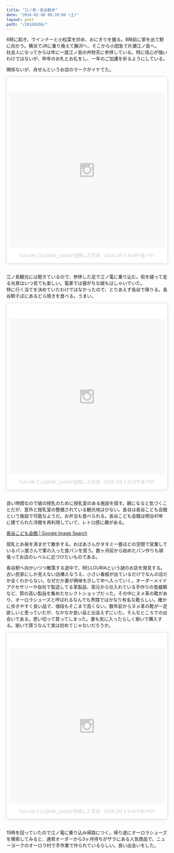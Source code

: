 ```yaml
---
title: "江ノ島・長谷散歩"
date: "2016-02-06 08:39:00 (土)"
layout: post
path: "/20160206/"
---
```


6時に起き、ウインナーと小松菜を炒め、おにぎりを握る。8時前に家を出て駅に向かう。横浜でJRに乗り換えて藤沢へ、そこから小田急で片瀬江ノ島へ。  
社会人になってからは年に一度江ノ島の弁財天に参拝している。特に信心が強いわけではないが、昨年のお札とお礼をし、一年のご加護を祈るようにしている。  

関係ないが、舟ぜんというお店のマークがイケてた。

<blockquote class="instagram-media" data-instgrm-version="6" style=" background:#FFF; border:0; border-radius:3px; box-shadow:0 0 1px 0 rgba(0,0,0,0.5),0 1px 10px 0 rgba(0,0,0,0.15); margin: 1px; max-width:658px; padding:0; width:99.375%; width:-webkit-calc(100% - 2px); width:calc(100% - 2px);"><div style="padding:8px;"> <div style=" background:#F8F8F8; line-height:0; margin-top:40px; padding:50.0% 0; text-align:center; width:100%;"> <div style=" background:url(data:image/png;base64,iVBORw0KGgoAAAANSUhEUgAAACwAAAAsCAMAAAApWqozAAAAGFBMVEUiIiI9PT0eHh4gIB4hIBkcHBwcHBwcHBydr+JQAAAACHRSTlMABA4YHyQsM5jtaMwAAADfSURBVDjL7ZVBEgMhCAQBAf//42xcNbpAqakcM0ftUmFAAIBE81IqBJdS3lS6zs3bIpB9WED3YYXFPmHRfT8sgyrCP1x8uEUxLMzNWElFOYCV6mHWWwMzdPEKHlhLw7NWJqkHc4uIZphavDzA2JPzUDsBZziNae2S6owH8xPmX8G7zzgKEOPUoYHvGz1TBCxMkd3kwNVbU0gKHkx+iZILf77IofhrY1nYFnB/lQPb79drWOyJVa/DAvg9B/rLB4cC+Nqgdz/TvBbBnr6GBReqn/nRmDgaQEej7WhonozjF+Y2I/fZou/qAAAAAElFTkSuQmCC); display:block; height:44px; margin:0 auto -44px; position:relative; top:-22px; width:44px;"></div></div><p style=" color:#c9c8cd; font-family:Arial,sans-serif; font-size:14px; line-height:17px; margin-bottom:0; margin-top:8px; overflow:hidden; padding:8px 0 7px; text-align:center; text-overflow:ellipsis; white-space:nowrap;"><a href="https://www.instagram.com/p/BBbU2tjSxjR/" style=" color:#c9c8cd; font-family:Arial,sans-serif; font-size:14px; font-style:normal; font-weight:normal; line-height:17px; text-decoration:none;" target="_blank">Yuta Ideさん(@ide_yuta)が投稿した写真</a> - <time style=" font-family:Arial,sans-serif; font-size:14px; line-height:17px;" datetime="2016-02-06T01:49:22+00:00">2016  2月 5 5:49午後 PST</time></p></div></blockquote><br />

江ノ島観光には飽きているので、参拝した足で江ノ電に乗り込む。街を縫って走る光景はいつ見ても楽しい。電車では寝がちな娘もはしゃいでいた。  
特に行く当てを決めていたわけではなかったので、とりあえず長谷で降りる。長谷駅そばにあるどら焼きを食べる。うまい。

<blockquote class="instagram-media" data-instgrm-version="6" style=" background:#FFF; border:0; border-radius:3px; box-shadow:0 0 1px 0 rgba(0,0,0,0.5),0 1px 10px 0 rgba(0,0,0,0.15); margin: 1px; max-width:658px; padding:0; width:99.375%; width:-webkit-calc(100% - 2px); width:calc(100% - 2px);"><div style="padding:8px;"> <div style=" background:#F8F8F8; line-height:0; margin-top:40px; padding:50.0% 0; text-align:center; width:100%;"> <div style=" background:url(data:image/png;base64,iVBORw0KGgoAAAANSUhEUgAAACwAAAAsCAMAAAApWqozAAAAGFBMVEUiIiI9PT0eHh4gIB4hIBkcHBwcHBwcHBydr+JQAAAACHRSTlMABA4YHyQsM5jtaMwAAADfSURBVDjL7ZVBEgMhCAQBAf//42xcNbpAqakcM0ftUmFAAIBE81IqBJdS3lS6zs3bIpB9WED3YYXFPmHRfT8sgyrCP1x8uEUxLMzNWElFOYCV6mHWWwMzdPEKHlhLw7NWJqkHc4uIZphavDzA2JPzUDsBZziNae2S6owH8xPmX8G7zzgKEOPUoYHvGz1TBCxMkd3kwNVbU0gKHkx+iZILf77IofhrY1nYFnB/lQPb79drWOyJVa/DAvg9B/rLB4cC+Nqgdz/TvBbBnr6GBReqn/nRmDgaQEej7WhonozjF+Y2I/fZou/qAAAAAElFTkSuQmCC); display:block; height:44px; margin:0 auto -44px; position:relative; top:-22px; width:44px;"></div></div><p style=" color:#c9c8cd; font-family:Arial,sans-serif; font-size:14px; line-height:17px; margin-bottom:0; margin-top:8px; overflow:hidden; padding:8px 0 7px; text-align:center; text-overflow:ellipsis; white-space:nowrap;"><a href="https://www.instagram.com/p/BBbY33Fyxp5/" style=" color:#c9c8cd; font-family:Arial,sans-serif; font-size:14px; font-style:normal; font-weight:normal; line-height:17px; text-decoration:none;" target="_blank">Yuta Ideさん(@ide_yuta)が投稿した写真</a> - <time style=" font-family:Arial,sans-serif; font-size:14px; line-height:17px;" datetime="2016-02-06T02:24:28+00:00">2016  2月 5 6:24午後 PST</time></p></div></blockquote><br />

良い時間なので娘の授乳のために授乳室のある施設を探す。親になると気づくことだが、意外と授乳室の整備されている観光地は少ない。長谷は長谷こども会館という施設で可能なようだ。お弁当も食べられる。長谷こども会館は明治41年に建てられた洋館を再利用していて、レトロ感に趣がある。

[長谷こども会館 | Google Image Search](https://www.google.co.jp/search?q=%E9%95%B7%E8%B0%B7%E5%AD%90%E3%81%A9%E3%82%82%E4%BC%9A%E9%A4%A8&espv=2&biw=1352&bih=668&source=lnms&tbm=isch&sa=X&ved=0ahUKEwi39Lnyj-PKAhXENJQKHR68DxQQ_AUIBygC)

授乳とお昼を済ませて散歩する。おばあさんがタタミ一畳ほどの空間で営業しているパン屋さんで栗の入った食パンを買う。数ヶ月前から始めたパン作りも頑張ってお店のレベルに近づけたいものである。

長谷駅へ向かいつつ散策する途中で、BELLOURIAという謎のお店を発見する。古い民家にしか見えない店構えなうえ、小さい看板が出ているだけでなんの店だか全くわからない。なぜだか妻が興味を示して中へ入っていく。オーダーメイドアクセサリーや自社で製造してる革製品、窯元から仕入れている手作りの食器類など、質の高い製品を集めたセレクトショップだった。その中にヌメ革の靴があり、オーロラシューズと呼ばれるなんでも界隈ではかなり有名な靴らしい。確かに歩きやすく良い品で、値段もそこまで高くない。数年前からヌメ革の靴が一足欲しいと思っていたが、なかなか良い品と出会えずにいた。そんなところでの出会いである。思い切って買ってしまった。妻も気に入ったらしく揃いで購入する。揃いで買うなんて実は初めてじゃないだろうか。

<blockquote class="instagram-media" data-instgrm-version="6" style=" background:#FFF; border:0; border-radius:3px; box-shadow:0 0 1px 0 rgba(0,0,0,0.5),0 1px 10px 0 rgba(0,0,0,0.15); margin: 1px; max-width:658px; padding:0; width:99.375%; width:-webkit-calc(100% - 2px); width:calc(100% - 2px);"><div style="padding:8px;"> <div style=" background:#F8F8F8; line-height:0; margin-top:40px; padding:50.0% 0; text-align:center; width:100%;"> <div style=" background:url(data:image/png;base64,iVBORw0KGgoAAAANSUhEUgAAACwAAAAsCAMAAAApWqozAAAAGFBMVEUiIiI9PT0eHh4gIB4hIBkcHBwcHBwcHBydr+JQAAAACHRSTlMABA4YHyQsM5jtaMwAAADfSURBVDjL7ZVBEgMhCAQBAf//42xcNbpAqakcM0ftUmFAAIBE81IqBJdS3lS6zs3bIpB9WED3YYXFPmHRfT8sgyrCP1x8uEUxLMzNWElFOYCV6mHWWwMzdPEKHlhLw7NWJqkHc4uIZphavDzA2JPzUDsBZziNae2S6owH8xPmX8G7zzgKEOPUoYHvGz1TBCxMkd3kwNVbU0gKHkx+iZILf77IofhrY1nYFnB/lQPb79drWOyJVa/DAvg9B/rLB4cC+Nqgdz/TvBbBnr6GBReqn/nRmDgaQEej7WhonozjF+Y2I/fZou/qAAAAAElFTkSuQmCC); display:block; height:44px; margin:0 auto -44px; position:relative; top:-22px; width:44px;"></div></div><p style=" color:#c9c8cd; font-family:Arial,sans-serif; font-size:14px; line-height:17px; margin-bottom:0; margin-top:8px; overflow:hidden; padding:8px 0 7px; text-align:center; text-overflow:ellipsis; white-space:nowrap;"><a href="https://www.instagram.com/p/BBcSGZyyxst/" style=" color:#c9c8cd; font-family:Arial,sans-serif; font-size:14px; font-style:normal; font-weight:normal; line-height:17px; text-decoration:none;" target="_blank">Yuta Ideさん(@ide_yuta)が投稿した写真</a> - <time style=" font-family:Arial,sans-serif; font-size:14px; line-height:17px;" datetime="2016-02-06T10:44:32+00:00">2016  2月 6 2:44午前 PST</time></p></div></blockquote>

<br />

15時を回っていたので江ノ電に乗り込み帰路につく。帰り道にオーロラシューズを検索してみると、通常オーダーから3ヶ月待ちがザラにある人気商品で、ニューヨークのオーロラ村で手作業で作られているらしい。良い出会いをした。
